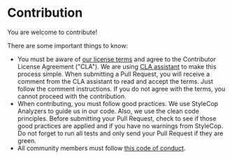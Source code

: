 # Contribution

You are welcome to contribute!

There are some important things to know:
- You must be aware of [our license terms](https://github.com/juarezasjunior/KangarooNet/blob/master/LICENSE) and agree to the Contributor License Agreement ("CLA"). We are using [CLA assistant](https://cla-assistant.io/) to make this process simple. When submitting a Pull Request, you will receive a comment from the CLA assistant to read and accept the terms. Just follow the comment instructions. If you do not agree with the terms, you cannot proceed with the contribution.
- When contributing, you must follow good practices. We use StyleCop Analyzers to guide us in our code. Also, we use the clean code principles. Before submitting your Pull Request, check to see if those good practices are applied and if you have no warnings from StyleCop. Do not forget to run all tests and only send your Pull Request if they are green.
- All community members must follow [this code of conduct](https://github.com/juarezasjunior/KangarooNet/blob/master/CODE_OF_CONDUCT.md).

